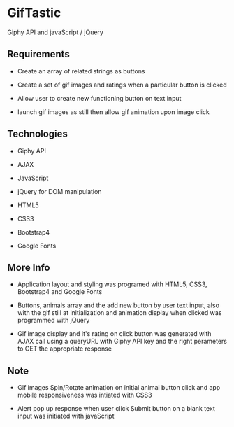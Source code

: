 # GifTastic

Giphy API and javaScript / jQuery

## Requirements

- Create an array of related strings as buttons 

- Create a set of gif images and ratings when a particular button is clicked

- Allow user to create new functioning button on text input

- launch gif images as still then allow gif animation upon image click

## Technologies 

- Giphy API

- AJAX

- JavaScript

- jQuery for DOM manipulation

- HTML5

- CSS3

- Bootstrap4

- Google Fonts

## More Info

- Application layout and styling was programed with HTML5, CSS3, Bootstrap4 and Google Fonts

- Buttons, animals array and the add new button by user text input, also with the gif still at initialization and animation display when clicked  was programmed with jQuery

- Gif image display and it's rating on click button was generated with AJAX call using a queryURL with Giphy API key and the right perameters to GET the appropriate response 

## Note

- Gif images Spin/Rotate animation on initial animal button click and app mobile responsiveness was intiated with CSS3

- Alert pop up response when user click Submit button on a blank text input was initiated with javaScript